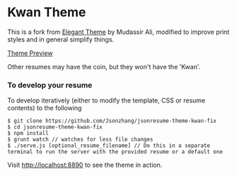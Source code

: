 # Kwan Theme 

This is a fork from [Elegant Theme](https://github.com/mudassir0909/jsonresume-theme-elegant) by Mudassir Ali, modified to improve print styles and in general simplify things. 

[Theme Preview](http://themes.jsonresume.org/kwan)

Other resumes may have the coin, but they won't have the 'Kwan'.

### To develop your resume

To develop iteratively (either to modify the template, CSS or resume contents) to the following

```
$ git clone https://github.com/Jsonzhang/jsonresume-theme-kwan-fix
$ cd jsonresume-theme-kwan-fix
$ npm install
$ grunt watch // watches for less file changes
$ ./serve.js [optional_resume_filename] // Do this in a separate terminal to run the server with the provided resume or a default one
```

Visit [http://localhost:8890](http://localhost:8890) to see the theme in action.

